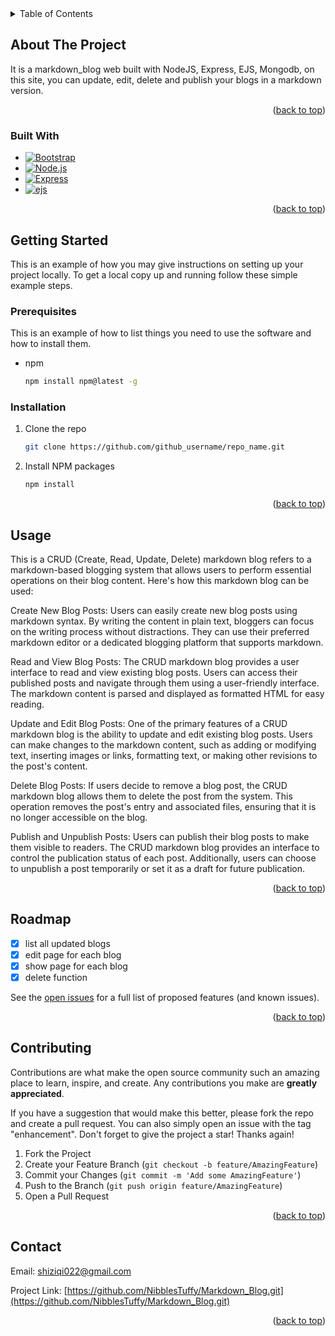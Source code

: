 <!-- TABLE OF CONTENTS -->
<details>
  <summary>Table of Contents</summary>
  <ol>
    <li>
      <a href="#about-the-project">About The Project</a>
      <ul>
        <li><a href="#built-with">Built With</a></li>
      </ul>
    </li>
    <li>
      <a href="#getting-started">Getting Started</a>
      <ul>
        <li><a href="#prerequisites">Prerequisites</a></li>
        <li><a href="#installation">Installation</a></li>
      </ul>
    </li>
    <li><a href="#usage">Usage</a></li>
    <li><a href="#roadmap">Roadmap</a></li>
    <li><a href="#contributing">Contributing</a></li>
    <li><a href="#contact">Contact</a></li>
  </ol>
</details>

<!-- ABOUT THE PROJECT -->
## About The Project

It is a markdown_blog web built with NodeJS, Express, EJS, Mongodb, on this site, you can update, edit, delete and publish your blogs in a markdown version.

<p align="right">(<a href="#readme-top">back to top</a>)</p>

### Built With

- [![Bootstrap][Bootstrap.com]][Bootstrap-url]
- [![Node.js][NodeJS.com]][NodeJS-url]
- [![Express][Express.com]][Express-url]
- [![ejs][EJS.com]][EJS-url]
<p align="right">(<a href="#readme-top">back to top</a>)</p>

<!-- GETTING STARTED -->

## Getting Started

This is an example of how you may give instructions on setting up your project locally.
To get a local copy up and running follow these simple example steps.

### Prerequisites

This is an example of how to list things you need to use the software and how to install them.

- npm
  ```sh
  npm install npm@latest -g
  ```

### Installation

1. Clone the repo
   ```sh
   git clone https://github.com/github_username/repo_name.git
   ```
2. Install NPM packages
   ```sh
   npm install
   ```

<p align="right">(<a href="#readme-top">back to top</a>)</p>

<!-- USAGE EXAMPLES -->

## Usage

This is a CRUD (Create, Read, Update, Delete) markdown blog refers to a markdown-based blogging system that allows users to perform essential operations on their blog content. Here's how this markdown blog can be used:

Create New Blog Posts: Users can easily create new blog posts using markdown syntax. By writing the content in plain text, bloggers can focus on the writing process without distractions. They can use their preferred markdown editor or a dedicated blogging platform that supports markdown.

Read and View Blog Posts: The CRUD markdown blog provides a user interface to read and view existing blog posts. Users can access their published posts and navigate through them using a user-friendly interface. The markdown content is parsed and displayed as formatted HTML for easy reading.

Update and Edit Blog Posts: One of the primary features of a CRUD markdown blog is the ability to update and edit existing blog posts. Users can make changes to the markdown content, such as adding or modifying text, inserting images or links, formatting text, or making other revisions to the post's content.

Delete Blog Posts: If users decide to remove a blog post, the CRUD markdown blog allows them to delete the post from the system. This operation removes the post's entry and associated files, ensuring that it is no longer accessible on the blog.

Publish and Unpublish Posts: Users can publish their blog posts to make them visible to readers. The CRUD markdown blog provides an interface to control the publication status of each post. Additionally, users can choose to unpublish a post temporarily or set it as a draft for future publication.


<p align="right">(<a href="#readme-top">back to top</a>)</p>

<!-- ROADMAP -->

## Roadmap

- [x] list all updated blogs
- [x] edit page for each blog
- [x] show page for each blog
- [x] delete function

See the [open issues](https://github.com/github_username/repo_name/issues) for a full list of proposed features (and known issues).

<p align="right">(<a href="#readme-top">back to top</a>)</p>

<!-- CONTRIBUTING -->

## Contributing

Contributions are what make the open source community such an amazing place to learn, inspire, and create. Any contributions you make are **greatly appreciated**.

If you have a suggestion that would make this better, please fork the repo and create a pull request. You can also simply open an issue with the tag "enhancement".
Don't forget to give the project a star! Thanks again!

1. Fork the Project
2. Create your Feature Branch (`git checkout -b feature/AmazingFeature`)
3. Commit your Changes (`git commit -m 'Add some AmazingFeature'`)
4. Push to the Branch (`git push origin feature/AmazingFeature`)
5. Open a Pull Request

<p align="right">(<a href="#readme-top">back to top</a>)</p>

<!-- CONTACT -->

## Contact

Email: shiziqi022@gmail.com

Project Link: [https://github.com/NibblesTuffy/Markdown_Blog.git](https://github.com/NibblesTuffy/Markdown_Blog.git)

<p align="right">(<a href="#readme-top">back to top</a>)</p>

<!-- MARKDOWN LINKS & IMAGES -->
<!-- https://www.markdownguide.org/basic-syntax/#reference-style-links -->

[contributors-shield]: https://img.shields.io/github/contributors/github_username/repo_name.svg?style=for-the-badge
[contributors-url]: https://github.com/github_username/repo_name/graphs/contributors
[forks-shield]: https://img.shields.io/github/forks/github_username/repo_name.svg?style=for-the-badge
[forks-url]: https://github.com/github_username/repo_name/network/members
[stars-shield]: https://img.shields.io/github/stars/github_username/repo_name.svg?style=for-the-badge
[stars-url]: https://github.com/github_username/repo_name/stargazers
[issues-shield]: https://img.shields.io/github/issues/github_username/repo_name.svg?style=for-the-badge
[issues-url]: https://github.com/github_username/repo_name/issues
[license-shield]: https://img.shields.io/github/license/github_username/repo_name.svg?style=for-the-badge
[license-url]: https://github.com/github_username/repo_name/blob/master/LICENSE.txt
[linkedin-shield]: https://img.shields.io/badge/-LinkedIn-black.svg?style=for-the-badge&logo=linkedin&colorB=555
[linkedin-url]: https://linkedin.com/in/linkedin_username
[product-screenshot]: images/screenshot.png
[Bootstrap.com]: https://img.shields.io/badge/Bootstrap-563D7C?style=for-the-badge&logo=bootstrap&logoColor=white
[Bootstrap-url]: https://getbootstrap.com
[NodeJS.com]: https://img.shields.io/badge/Nodejs-gray?style=for-the-badge&logo=nodedotjs&logoColor=#339933
[NodeJS-url]: https://nodejs.org/en
[Express.com]: https://img.shields.io/badge/Express-gray?style=for-the-badge&logo=express&logoColor=#339933
[Express-url]: https://expressjs.com/
[EJS.com]: https://img.shields.io/badge/ejs-lightgray?style=for-the-badge&logo=ejs&logoColor=green
[EJS-url]: https://ejs.co/
